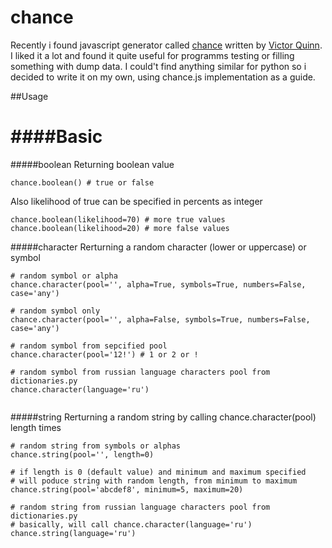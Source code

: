 chance
======


Recently i found javascript generator  called [chance](http://chancejs.com/) written by  [Victor Quinn](http://victorquinn.com/). I liked it a lot and found it quite useful for programms testing or filling something with dump data. I could't find anything similar for python so i decided to write it on my own, using chance.js implementation as a guide. 

##Usage

####Basic
=
#####boolean
Returning boolean value
```
chance.boolean() # true or false
```
Also likelihood of true can be specified in percents as integer
```
chance.boolean(likelihood=70) # more true values
chance.boolean(likelihood=20) # more false values
```

#####character
Rerturning a random character (lower or uppercase) or symbol
```
# random symbol or alpha
chance.character(pool='', alpha=True, symbols=True, numbers=False, case='any') 

# random symbol only
chance.character(pool='', alpha=False, symbols=True, numbers=False, case='any')

# random symbol from sepcified pool
chance.character(pool='12!') # 1 or 2 or !

# random symbol from russian language characters pool from dictionaries.py
chance.character(language='ru') 


```

#####string
Rerturning a random string by calling chance.character(pool) length times
```
# random string from symbols or alphas
chance.string(pool='', length=0)

# if length is 0 (default value) and minimum and maximum specified
# will poduce string with random length, from minimum to maximum
chance.string(pool='abcdef8', minimum=5, maximum=20)

# random string from russian language characters pool from dictionaries.py
# basically, will call chance.character(language='ru')
chance.string(language='ru')
```
